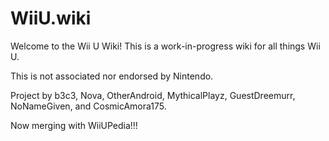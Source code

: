 # WiiU.wiki
Welcome to the Wii U Wiki! This is a work-in-progress wiki for all things Wii U.

This is not associated nor endorsed by Nintendo.

Project by b3c3, Nova, OtherAndroid, MythicalPlayz, GuestDreemurr, NoNameGiven, and CosmicAmora175.

Now merging with WiiUPedia!!!
